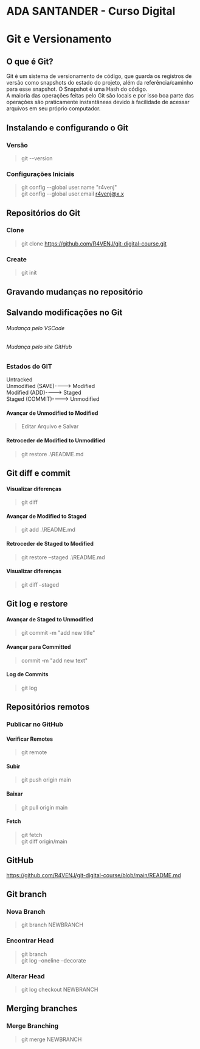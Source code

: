 # ADA SANTANDER - Curso Digital
# Git e Versionamento

## O que é Git?
Git é um sistema de versionamento de código, que guarda os registros de versão como snapshots do estado do projeto, além da referência/caminho para esse snapshot. O Snapshot é uma Hash do código. <br />
A maioria das operações feitas pelo Git são locais e por isso boa parte das operações são praticamente instantâneas devido à facilidade de acessar arquivos em seu próprio computador. <br />

## Instalando e configurando o Git
### Versão
> git --version

### Configurações Iniciais
> git config --global user.name "r4venj" <br />
> git config --global user.email r4venj@x.x

## Repositórios do Git
### Clone
> git clone https://github.com/R4VENJ/git-digital-course.git
### Create
> git init

## Gravando mudanças no repositório

## Salvando modificações no Git
###### Mudança pelo VSCode
###### Mudança pelo site GitHub

### Estados do GIT
Untracked <br />
Unmodified (SAVE)----> Modified <br />
Modified (ADD)----> Staged <br />
Staged (COMMIT)---->  Unmodified

#### Avançar de Unmodified to Modified 
> Editar Arquivo e Salvar
#### Retroceder de Modified to Unmodified
> git restore .\README.md

## Git diff e commit
#### Visualizar diferenças
> git diff
#### Avançar de Modified to Staged
> git add .\README.md
#### Retroceder de Staged to Modified
> git restore –staged .\README.md
#### Visualizar diferenças
> git diff –staged

## Git log e restore
#### Avançar de Staged to Unmodified
> git commit -m "add new title"
#### Avançar para Committed
> commit -m "add new text"
#### Log de Commits
> git log

## Repositórios remotos
### Publicar no GitHub
#### Verificar Remotes
> git remote
#### Subir
> git push origin main
#### Baixar
> git pull origin main
#### Fetch
> git fetch <br />
> git diff origin/main

## GitHub
https://github.com/R4VENJ/git-digital-course/blob/main/README.md

## Git branch
### Nova Branch
> git branch NEWBRANCH
### Encontrar Head
> git branch <br />
> git log –oneline –decorate
### Alterar Head
> git log checkout NEWBRANCH

## Merging branches
### Merge Branching
> git merge NEWBRANCH



